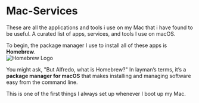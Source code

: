 # Mac-Services
These are all the applications and tools i use on my Mac that i have found to be useful. A curated list of apps, services, and tools I use on macOS. 

To begin, the package manager I use to install all of these apps is **Homebrew**.  
![Homebrew Logo](https://brew.sh/assets/img/homebrew-logo-256.png)  

You might ask, "But Alfredo, what is Homebrew?" In layman’s terms, it’s a **package manager for macOS** that makes installing and managing software easy from the command line.  

This is one of the first things I always set up whenever I boot up my Mac.
